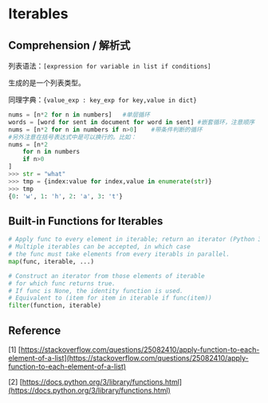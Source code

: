 # Iterables

## **Comprehension / 解析式**

列表语法：`[expression for variable in list if conditions]`

生成的是一个列表类型。

同理字典：`{value_exp : key_exp for key,value in dict}`

```python
nums = [n*2 for n in numbers]   #单层循环
words = [word for sent in document for word in sent] #嵌套循环，注意顺序
nums = [n*2 for n in numbers if n>0]    #带条件判断的循环
#另外注意在括号表达式中是可以换行的。比如：
nums = [n*2
    for n in numbers
    if n>0
]
>>> str = "what"
>>> tmp = {index:value for index,value in enumerate(str)}
>>> tmp
{0: 'w', 1: 'h', 2: 'a', 3: 't'}
```

## Built-in Functions for Iterables

```python
# Apply func to every element in iterable; return an iterator (Python 3)
# Multiple iterables can be accepted, in which case
# the func must take elements from every iterabls in parallel. 
map(func, iterable, ...)

# Construct an iterator from those elements of iterable 
# for which func returns true.
# If func is None, the identity function is used.
# Equivalent to (item for item in iterable if func(item))
filter(function, iterable)
```

## Reference

\[1\] [https://stackoverflow.com/questions/25082410/apply-function-to-each-element-of-a-list](https://stackoverflow.com/questions/25082410/apply-function-to-each-element-of-a-list)

\[2\] [https://docs.python.org/3/library/functions.html](https://docs.python.org/3/library/functions.html)

